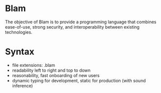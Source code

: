 # Blam

The objective of Blam is to provide a programming language that combines
ease-of-use, strong security, and interoperability between existing 
technologies.

# Syntax
- file extensions: .blam
- readability left to right and top to down
- reasonability, fast onboarding of new users
- dynamic typing for development, static for production (with sound inference)